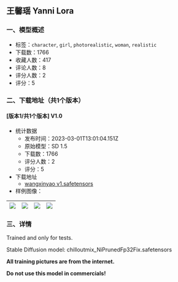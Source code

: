 ## 王馨瑶  Yanni Lora
### 一、模型概述

- 标签：`character`, `girl`, `photorealistic`, `woman`, `realistic`
- 下载数：1766
- 收藏人数：417
- 评论人数：8
- 评分人数：2
- 评分：5

### 二、下载地址（共1个版本）

#### [版本1/共1个版本] V1.0

- 统计数据
  - 发布时间：2023-03-01T13:01:04.151Z
  - 原始模型：SD 1.5
  - 下载数：1766
  - 评分人数：2
  - 评分：5
- 下载地址
  - [wangxinyao v1.safetensors](https://civitai.com/api/download/models/17112)
- 样例图像：

| <img src="https://image.civitai.com/xG1nkqKTMzGDvpLrqFT7WA/07e428e8-ec8c-4559-5806-1ce78b111a00/width=450/173436.jpeg" /> | <img src="https://image.civitai.com/xG1nkqKTMzGDvpLrqFT7WA/f5bb8e94-cb01-49a0-5ecc-a101aff54200/width=450/173440.jpeg" /> | <img src="https://image.civitai.com/xG1nkqKTMzGDvpLrqFT7WA/f241e785-ba42-4e54-37f9-b2b9c7781e00/width=450/173439.jpeg" /> | <img src="https://image.civitai.com/xG1nkqKTMzGDvpLrqFT7WA/9d7642d1-6228-4b70-47d9-b52083b0be00/width=450/173438.jpeg" /> |
| ---- | ---- | ---- | ---- |


### 三、详情
<p>Trained and only for tests.</p><p>Stable Diffusion model: chilloutmix_NiPrunedFp32Fix.safetensors</p><p><strong>All training pictures are from the internet.</strong></p><p><strong>Do not use this model in commercials!</strong></p>